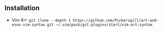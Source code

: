 ## Installation

- Vim 8+: `git clone --depth 1 https://github.com/Pickersgill/art-and-esos-vim-syntax.git ~/.vim/pack/git-plugins/start/vim-art-syntax`

